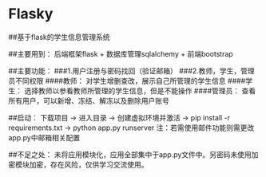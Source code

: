 # Flasky

##基于flask的学生信息管理系统

##主要用到：
  后端框架flask + 数据库管理sqlalchemy + 前端bootstrap
  
##主要功能：
###1.用户注册与密码找回（验证邮箱）
###2.教师，学生，管理员不同权限
  ####教师：
    对学生增删查改，展示自己所管理的学生信息
  ####学生：
    选择教师以参看教师所管理的学生信息，但是不能操作
  ####管理员：
    查看所有用户，可以新增、冻结、解冻以及删除用户账号
    
##启动：
  下载项目 -> 进入目录 -> 创建虚拟环境并激活 -> pip install -r requirements.txt -> python app.py runserver
  注：若需使用邮件功能则需更改app.py中邮箱相关配置
  
##不足之处：
  未将应用模块化，应用全部集中于app.py文件中。另密码未使用加密模块加密，存在风险，仅供学习交流使用。
